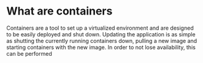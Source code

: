 # What are containers

Containers are a tool to set up a virtualized environment and are designed to be easily deployed and shut down. Updating the application is as simple as shutting the currently running containers down, pulling a new image and starting containers with the new image. In order to not lose availability, this can be performed
